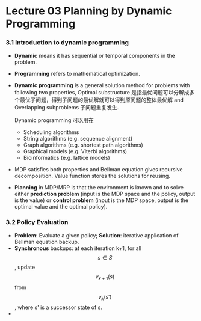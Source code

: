 # Lecture 03 Planning by Dynamic Programming

### 3.1 Introduction to dynamic programming

* **Dynamic** means it has sequential or temporal components in the problem.
* **Programming** refers to mathematical optimization.
* **Dynamic programming** is a general solution method for problems with following two properties, Optimal substructure 是指最优问题可以分解成多个最优子问题，得到子问题的最优解就可以得到原问题的整体最优解 and Overlapping subproblems 子问题重复发生.

  Dynamic programming 可以用在

  * Scheduling algorithms
  * String algorithms \(e.g. sequence alignment\)
  * Graph algorithms \(e.g. shortest path algorithms\)
  * Graphical models \(e.g. Viterbi algorithms\)
  * Bioinformatics \(e.g. lattice models\)

* MDP satisfies both properties and Bellman equation gives recursive decomposition. Value function stores the solutions for reusing.
* **Planning** in MDP/MRP is that the environment is known and to solve either **prediction problem** \(input is the MDP space and the policy, output is the value\) or **control problem** \(input is the MDP space, output is the optimal value and the optimal policy\).

### 3.2 Policy Evaluation

* **Problem**: Evaluate a given policy; **Solution**: iterative application of Bellman equation backup.
* **Synchronous** backups: at each iteration k+1, for all $$s \in S$$, update $$v_{k+1}(s)$$ from $$v_k(s')$$, where s' is a successor state of s.
* 




